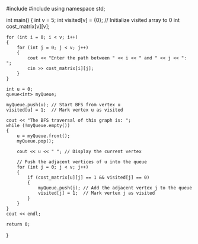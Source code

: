 #include <iostream>
#include <queue>
using namespace std;

int main()
{
int v = 5;
int visited[v] = {0}; // Initialize visited array to 0
int cost_matrix[v][v];

    for (int i = 0; i < v; i++)
    {
        for (int j = 0; j < v; j++)
        {
            cout << "Enter the path between " << i << " and " << j << ": ";
            cin >> cost_matrix[i][j];
        }
    }

    int u = 0;
    queue<int> myQueue;

    myQueue.push(u); // Start BFS from vertex u
    visited[u] = 1;  // Mark vertex u as visited

    cout << "The BFS traversal of this graph is: ";
    while (!myQueue.empty())
    {
        u = myQueue.front();
        myQueue.pop();

        cout << u << " "; // Display the current vertex

        // Push the adjacent vertices of u into the queue
        for (int j = 0; j < v; j++)
        {
            if (cost_matrix[u][j] == 1 && visited[j] == 0)
            {
                myQueue.push(j); // Add the adjacent vertex j to the queue
                visited[j] = 1;  // Mark vertex j as visited
            }
        }
    }
    cout << endl;

    return 0;

}
